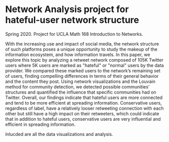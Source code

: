 # Network Analysis project for hateful-user network structure
Spring 2020. Project for UCLA Math 168 Introduction to Networks. 


With the increasing use and impact of social media, the network structure of such platforms poses a unique opportunity to study the makeup of the information ecosystem, and how information travels. In this paper, we explore this topic by analyzing a retweet network composed of 105K Twitter users where 5K users are marked as "hateful" or "normal" users by the data provider. We compared these marked users to the network’s remaining set of users, finding compelling differences in terms of their general behavior and the content they post. Using network visualizations and the Louvain method for community detection, we detected possible communities’ structures and quantified the influence that specific communities had on Twitter. Overall, our findings indicate that hateful users are more connected and tend to be more efficient at spreading information. Conservative users, regardless of label, have a relatively looser retweeting connection with each other but still have a high impact on their retweeters, which could indicate that in addition to hateful users, conservative users are very influential and efficient in spreading information.

Inlucded are all the data visualizations and analysis.
